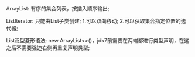 ArrayList:
    有序的集合列表，按插入顺序输出;

ListIterator:
    只能由List子类创建;
    1.可以双向移动;
    2.可以获取集合指定位置的迭代器;

List泛型菱形语法:
    new ArrayList<>()，jdk7前需要在两端都进行类型声明，在这之后不需要强迫右侧再重复声明类型;